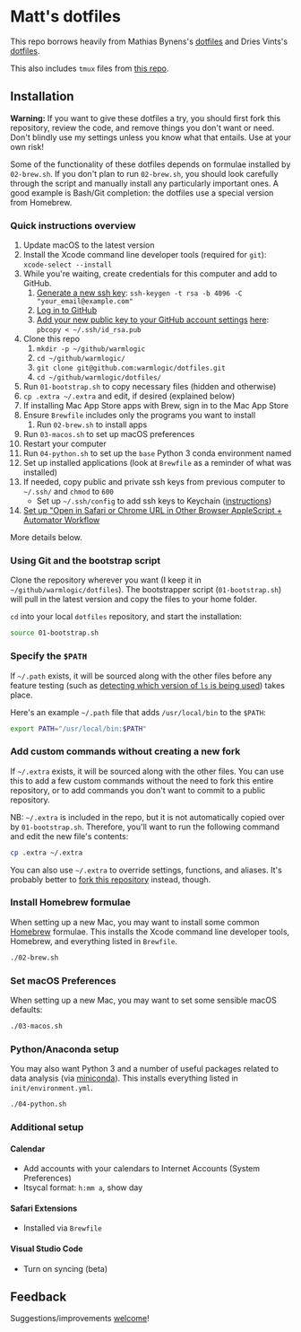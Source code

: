 # Matt's dotfiles

This repo borrows heavily from Mathias Bynens's [dotfiles](https://github.com/mathiasbynens/dotfiles/) and Dries Vints's [dotfiles](https://github.com/driesvints/dotfiles).

This also includes `tmux` files from [this repo](https://github.com/gpakosz/.tmux).

## Installation

**Warning:** If you want to give these dotfiles a try, you should first fork this repository, review the code, and remove things you don't want or need. Don't blindly use my settings unless you know what that entails. Use at your own risk!

Some of the functionality of these dotfiles depends on formulae installed by `02-brew.sh`. If you don't plan to run `02-brew.sh`, you should look carefully through the script and manually install any particularly important ones. A good example is Bash/Git completion: the dotfiles use a special version from Homebrew.

### Quick instructions overview

1. Update macOS to the latest version
1. Install the Xcode command line developer tools (required for `git`): `xcode-select --install`
1. While you're waiting, create credentials for this computer and add to GitHub.
    1. [Generate a new ssh key](https://help.github.com/articles/generating-a-new-ssh-key-and-adding-it-to-the-ssh-agent/): `ssh-keygen -t rsa -b 4096 -C "your_email@example.com"`
    1. [Log in to GitHub](https://github.com/login)
    1. [Add your new public key to your GitHub account settings](https://help.github.com/articles/adding-a-new-ssh-key-to-your-github-account/) [here](https://github.com/settings/keys): `pbcopy < ~/.ssh/id_rsa.pub`
1. Clone this repo
    1. `mkdir -p ~/github/warmlogic`
    1. `cd ~/github/warmlogic/`
    1. `git clone git@github.com:warmlogic/dotfiles.git`
    1. `cd ~/github/warmlogic/dotfiles/`
1. Run `01-bootstrap.sh` to copy necessary files (hidden and otherwise)
1. `cp .extra ~/.extra` and edit, if desired (explained below)
1. If installing Mac App Store apps with Brew, sign in to the Mac App Store
1. Ensure `Brewfile` includes only the programs you want to install
    1. Run `02-brew.sh` to install apps
1. Run `03-macos.sh` to set up macOS preferences
1. Restart your computer
1. Run `04-python.sh` to set up the `base` Python 3 conda environment named
1. Set up installed applications (look at `Brewfile` as a reminder of what was installed)
1. If needed, copy public and private ssh keys from previous computer to `~/.ssh/` and `chmod` to `600`
   - Set up `~/.ssh/config` to add ssh keys to Keychain ([instructions](https://github.com/jirsbek/SSH-keys-in-macOS-Sierra-keychain))
1. [Set up "Open in Safari or Chrome URL in Other Browser AppleScript + Automator Workflow](https://gist.github.com/warmlogic/e6b2f30640b4c5de2077373fb53f6df3)

More details below.

### Using Git and the bootstrap script

Clone the repository wherever you want (I keep it in `~/github/warmlogic/dotfiles`). The bootstrapper script (`01-bootstrap.sh`) will pull in the latest version and copy the files to your home folder.

`cd` into your local `dotfiles` repository, and start the installation:

```bash
source 01-bootstrap.sh
```

### Specify the `$PATH`

If `~/.path` exists, it will be sourced along with the other files before any feature testing (such as [detecting which version of `ls` is being used](https://github.com/mathiasbynens/dotfiles/blob/aff769fd75225d8f2e481185a71d5e05b76002dc/.aliases#L21-26)) takes place.

Here's an example `~/.path` file that adds `/usr/local/bin` to the `$PATH`:

```bash
export PATH="/usr/local/bin:$PATH"
```

### Add custom commands without creating a new fork

If `~/.extra` exists, it will be sourced along with the other files. You can use this to add a few custom commands without the need to fork this entire repository, or to add commands you don't want to commit to a public repository.

NB: `~/.extra` is included in the repo, but it is not automatically copied over by `01-bootstrap.sh`. Therefore, you'll want to run the following command and edit the new file's contents:

```bash
cp .extra ~/.extra
```

You can also use `~/.extra` to override settings, functions, and aliases. It's probably better to [fork this repository](https://github.com/warmlogic/dotfiles/fork) instead, though.

### Install Homebrew formulae

When setting up a new Mac, you may want to install some common [Homebrew](http://brew.sh/) formulae. This installs the Xcode command line developer tools, Homebrew, and everything listed in `Brewfile`.

```bash
./02-brew.sh
```

### Set macOS Preferences

When setting up a new Mac, you may want to set some sensible macOS defaults:

```bash
./03-macos.sh
```

### Python/Anaconda setup

You may also want Python 3 and a number of useful packages related to data analysis (via [miniconda](https://conda.io/miniconda.html)). This installs everything listed in `init/environment.yml`.

```bash
./04-python.sh
```

### Additional setup

#### Calendar

- Add accounts with your calendars to Internet Accounts (System Preferences)
- Itsycal format: `h:mm a`, show day

#### Safari Extensions

- Installed via `Brewfile`

#### Visual Studio Code

- Turn on syncing (beta)

## Feedback

Suggestions/improvements [welcome](https://github.com/warmlogic/dotfiles/issues)!
